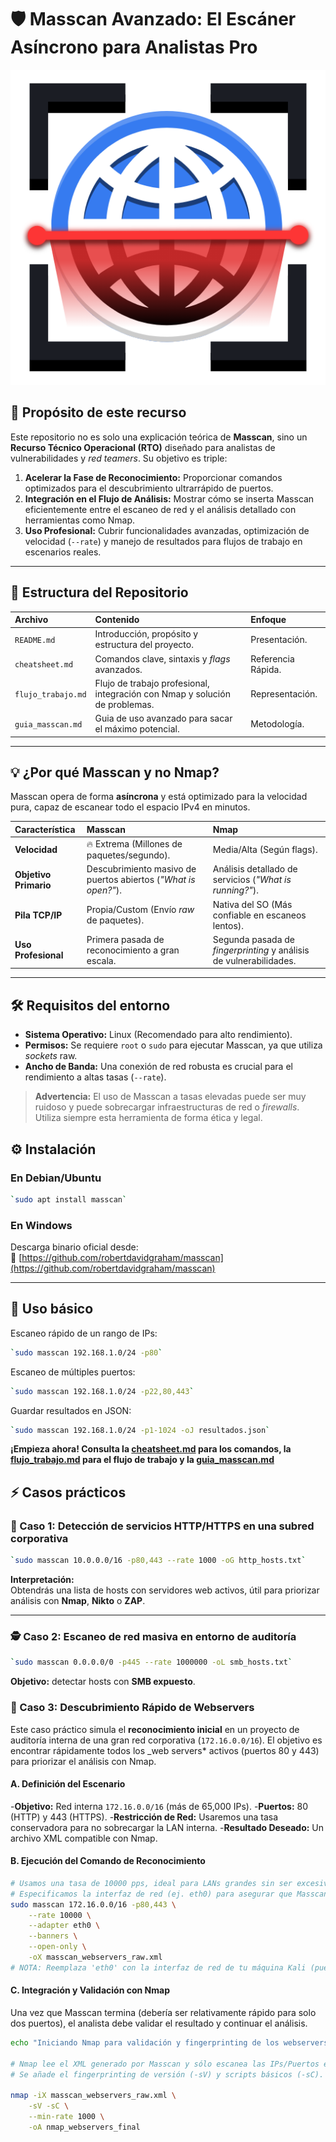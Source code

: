 # 🛡️ Masscan Avanzado: El Escáner Asíncrono para Analistas Pro

![Captura Masscan](img/masscan.png)

## 🚀 Propósito de este recurso

Este repositorio no es solo una explicación teórica de **Masscan**, sino un **Recurso Técnico Operacional (RTO)** diseñado para analistas de vulnerabilidades y *red teamers*. Su objetivo es triple:

1. **Acelerar la Fase de Reconocimiento:** Proporcionar comandos optimizados para el descubrimiento ultrarrápido de puertos.
2. **Integración en el Flujo de Análisis:** Mostrar cómo se inserta Masscan eficientemente entre el escaneo de red y el análisis detallado con herramientas como Nmap.
3. **Uso Profesional:** Cubrir funcionalidades avanzadas, optimización de velocidad (`--rate`) y manejo de resultados para flujos de trabajo en escenarios reales.

---

## 📂 Estructura del Repositorio

| Archivo | Contenido | Enfoque |
| :--- | :--- | :--- |
| `README.md` | Introducción, propósito y estructura del proyecto. | Presentación. |
| `cheatsheet.md` | Comandos clave, sintaxis y *flags* avanzados. | Referencia Rápida. |
| `flujo_trabajo.md` | Flujo de trabajo profesional, integración con Nmap y solución de problemas. | Representación. |
| `guia_masscan.md` | Guia de uso avanzado para sacar el máximo potencial.| Metodología. |

---

## 💡 ¿Por qué Masscan y no Nmap?

Masscan opera de forma **asíncrona** y está optimizado para la velocidad pura, capaz de escanear todo el espacio IPv4 en minutos.

| Característica | Masscan | Nmap |
| :--- | :--- | :--- |
| **Velocidad** | 🔥 Extrema (Millones de paquetes/segundo). | Media/Alta (Según flags). |
| **Objetivo Primario** | Descubrimiento masivo de puertos abiertos (*"What is open?"*). | Análisis detallado de servicios (*"What is running?"*). |
| **Pila TCP/IP** | Propia/Custom (Envío *raw* de paquetes). | Nativa del SO (Más confiable en escaneos lentos). |
| **Uso Profesional**| Primera pasada de reconocimiento a gran escala. | Segunda pasada de *fingerprinting* y análisis de vulnerabilidades. |

---

## 🛠️ Requisitos del entorno

* **Sistema Operativo:** Linux (Recomendado para alto rendimiento).
* **Permisos:** Se requiere `root` o `sudo` para ejecutar Masscan, ya que utiliza *sockets* raw.
* **Ancho de Banda:** Una conexión de red robusta es crucial para el rendimiento a altas tasas (`--rate`).

> **Advertencia:** El uso de Masscan a tasas elevadas puede ser muy ruidoso y puede sobrecargar infraestructuras de red o *firewalls*. Utiliza siempre esta herramienta de forma ética y legal.

## ⚙️ Instalación

### En Debian/Ubuntu

```bash
`sudo apt install masscan` 
```

### En Windows

Descarga binario oficial desde:  
🔗 [https://github.com/robertdavidgraham/masscan](https://github.com/robertdavidgraham/masscan)

---

## 🚀 Uso básico

Escaneo rápido de un rango de IPs:

```bash
`sudo masscan 192.168.1.0/24 -p80` 
```

Escaneo de múltiples puertos:

```bash
`sudo masscan 192.168.1.0/24 -p22,80,443` 
```

Guardar resultados en JSON:

```bash
`sudo masscan 192.168.1.0/24 -p1-1024 -oJ resultados.json`
```

**¡Empieza ahora! Consulta la [cheatsheet.md](./cheatsheet.md) para los comandos, la [flujo_trabajo.md](./flujo_trabajo.md) para el flujo de trabajo y la [guia_masscan.md](./guia_masscan.md)**

## ⚡ Casos prácticos

### 🧩 Caso 1: Detección de servicios HTTP/HTTPS en una subred corporativa

```bash
`sudo masscan 10.0.0.0/16 -p80,443 --rate 1000 -oG http_hosts.txt` 
```

**Interpretación:**  
Obtendrás una lista de hosts con servidores web activos, útil para priorizar análisis con **Nmap**, **Nikto** o **ZAP**.

---

### 🕵️ Caso 2: Escaneo de red masiva en entorno de auditoría

```bash
`sudo masscan 0.0.0.0/0 -p445 --rate 1000000 -oL smb_hosts.txt` 
```

**Objetivo:** detectar hosts con **SMB expuesto**.

### 🧪 Caso 3: Descubrimiento Rápido de Webservers

Este caso práctico simula el **reconocimiento inicial** en un proyecto de auditoría interna de una gran red corporativa (`172.16.0.0/16`). El objetivo es encontrar rápidamente todos los _web servers* activos (puertos 80 y 443) para priorizar el análisis con Nmap.

#### A. Definición del Escenario

-**Objetivo:** Red interna `172.16.0.0/16` (más de 65,000 IPs).
-**Puertos:** 80 (HTTP) y 443 (HTTPS).
-**Restricción de Red:** Usaremos una tasa conservadora para no sobrecargar la LAN interna.
-**Resultado Deseado:** Un archivo XML compatible con Nmap.

#### B. Ejecución del Comando de Reconocimiento

```bash
# Usamos una tasa de 10000 pps, ideal para LANs grandes sin ser excesivamente ruidosos.
# Especificamos la interfaz de red (ej. eth0) para asegurar que Masscan use la correcta.
sudo masscan 172.16.0.0/16 -p80,443 \
    --rate 10000 \
    --adapter eth0 \
    --banners \
    --open-only \
    -oX masscan_webservers_raw.xml
# NOTA: Reemplaza 'eth0' con la interfaz de red de tu máquina Kali (puedes verificarla con 'ip a').
```

#### C. Integración y Validación con Nmap

Una vez que Masscan termina (debería ser relativamente rápido para solo dos puertos), el analista debe validar el resultado y continuar el análisis.

```bash
echo "Iniciando Nmap para validación y fingerprinting de los webservers..."

# Nmap lee el XML generado por Masscan y sólo escanea las IPs/Puertos encontrados.
# Se añade el fingerprinting de versión (-sV) y scripts básicos (-sC).

nmap -iX masscan_webservers_raw.xml \
    -sV -sC \
    --min-rate 1000 \
    -oA nmap_webservers_final
```
